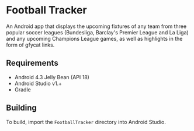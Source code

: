 Football Tracker
======

An Android app that displays the upcoming fixtures of any team from three popular soccer leagues (Bundesliga, Barclay's Premier League and La Liga) and any upcoming Champions League games, as well as highlights in the form of gfycat links.

Requirements
-----
- Android 4.3 Jelly Bean (API 18)
- Android Studio v1.+
- Gradle

Building
-----
To build, import the `FootballTracker` directory into Android Studio.
